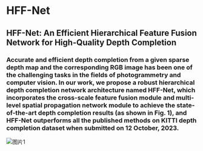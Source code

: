 # HFF-Net
## HFF-Net: An Efficient Hierarchical Feature Fusion Network for High-Quality Depth Completion
### Accurate and efficient depth completion from a given sparse depth map and the corresponding RGB image has been one of the challenging tasks in the fields of photogrammetry and computer vision. In our work, we propose a robust hierarchical depth completion network architecture named HFF-Net, which incorporates the cross-scale feature fusion module and multi-level spatial propagation network module to achieve the state-of-the-art depth completion results (as shown in Fig. 1), and HFF-Net outperforms all the published methods on KITTI depth completion dataset when submitted on 12 October, 2023.
![图片1](https://github.com/DCSI2022/HFF-Net/assets/61814700/5876b38b-3b4e-491a-9496-692adab27a8f)
